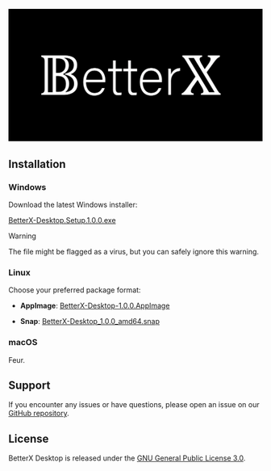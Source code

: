 ![BetterX logo](https://raw.githubusercontent.com/Feur-Inc/BetterX/refs/heads/main/attachments/logo_full.png)

## Installation

### Windows

Download the latest Windows installer:

[BetterX-Desktop.Setup.1.0.0.exe](https://github.com/Feur-Inc/BetterX-Desktop/releases/download/alpha/BetterX-Desktop.Setup.1.0.0.exe)

> [!WARNING]
> The file might be flagged as a virus, but you can safely ignore this warning.

### Linux

Choose your preferred package format:

- **AppImage**:
  [BetterX-Desktop-1.0.0.AppImage](https://github.com/Feur-Inc/BetterX-Desktop/releases/download/alpha/BetterX-Desktop-1.0.0.AppImage)

- **Snap**:
  [BetterX-Desktop_1.0.0_amd64.snap](https://github.com/Feur-Inc/BetterX-Desktop/releases/download/alpha/BetterX-Desktop_1.0.0_amd64.snap)

### macOS

Feur.

## Support

If you encounter any issues or have questions, please open an issue on our [GitHub repository](https://github.com/Feur-Inc/BetterX-Desktop/issues).

## License

BetterX Desktop is released under the [GNU General Public License 3.0](LICENSE).
